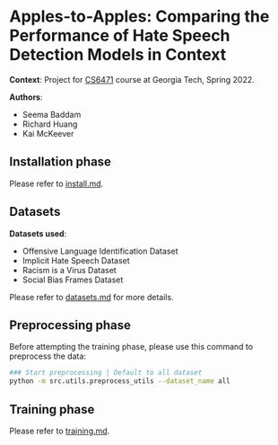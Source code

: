 # Apples-to-Apples: Comparing the Performance of Hate Speech Detection Models in Context

**Context**: Project for [CS6471](https://www.cc.gatech.edu/classes/AY2022/cs6471_spring/) course at Georgia Tech, Spring 2022.

**Authors**: 
- Seema Baddam
- Richard Huang
- Kai McKeever

## Installation phase

Please refer to [install.md](docs/install.md).

## Datasets

**Datasets used**:
- Offensive Language Identification Dataset
- Implicit Hate Speech Dataset
- Racism is a Virus Dataset
- Social Bias Frames Dataset

Please refer to [datasets.md](docs/datasets.md) for more details.

## Preprocessing phase

Before attempting the training phase, please use this command to preprocess the data:

```bash
### Start preprocessing | Default to all dataset
python -m src.utils.preprocess_utils --dataset_name all
```

## Training phase

Please refer to [training.md](docs/training.md).

